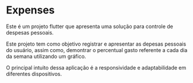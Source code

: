 # Expenses

Este é um projeto flutter que apresenta uma solução para controle de despesas pessoais.

Este projeto tem como objetivo registrar e apresentar as depesas pessoais do usuário, assim como, demontrar o percentual gasto referente a cada dia da semana utilizando um gráfico.

O principal intuito dessa aplicação é a responsividade e adaptabilidade em diferentes dispositivos.
